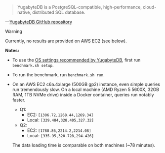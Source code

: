 > YugabyteDB is a PostgreSQL-compatible, high-performance, cloud-native, distributed SQL database.

—[YugabyteDB GitHub repository](https://github.com/yugabyte/yugabyte-db)

> [!WARNING]  
> Currently, no results are provided on AWS EC2 (see below).

**Notes:**

- To use the [OS settings recommended by YugabyteDB](https://docs.yugabyte.com/preview/deploy/manual-deployment/system-config), first run `benchmark.sh setup`.
- To run the benchmark, run `benchmark.sh run`.
- On an AWS EC2 c6a.4xlarge (500GB gp2) instance, even simple queries run tremendously slow. On a local machine (AMD Ryzen 5 5600X, 32GB RAM, 1TB NVMe drive) inside a Docker container, queries run notably faster.
    - Q1: 
      - EC2: `[1306.72,1268.44,1269.34]`
      - Local: `[329.484,328.405,327.32]`
    - Q2: 
      - EC2: `[1788.86,2214.2,2214.08]`
      - Local: `[335.95,320.728,294.426]`
    
    The data loading time is comparable on both machines (~78 minutes).